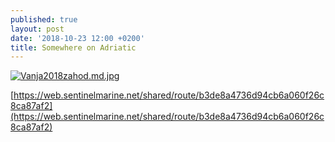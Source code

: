 ```yaml
---
published: true
layout: post
date: '2018-10-23 12:00 +0200'
title: Somewhere on Adriatic
---
```

[![Vanja2018zahod.md.jpg](https://images.weserv.nl/?url=//cdn.scrot.moe/images/2018/10/22/Vanja2018zahod.md.jpg)](https://images.weserv.nl/?url=//cdn.scrot.moe/images/2018/10/22/Vanja2018zahod.jpg)

[https://web.sentinelmarine.net/shared/route/b3de8a4736d94cb6a060f26c8ca87af2](https://web.sentinelmarine.net/shared/route/b3de8a4736d94cb6a060f26c8ca87af2)

